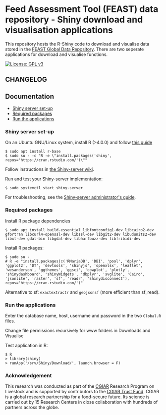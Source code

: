 # Feed Assessment Tool (FEAST) data repository - Shiny download and visualisation applications
This repository hosts the R-Shiny code to download and visualise data stored in the [FEAST Global Data Repository](https://feastdata.ilri.org/).
There are two seperate applications for download and visualise functions.

[![License: GPL v3](https://img.shields.io/badge/License-GPLv3-blue.svg)](https://www.gnu.org/licenses/gpl-3.0)

## CHANGELOG


## Documentation

* [Shiny server set-up](#shiny-server-set-up)
* [Required packages](#required-packages)
* [Run the applications](#run-the-applications)


### Shiny server set-up
On an Ubuntu GNU/Linux system, install R (>4.0.0) and follow [this guide](https://rstudio.com/products/shiny/download-server/ubuntu/)

```console
$ sudo apt install r-base
$ sudo su - -c "R -e \"install.packages('shiny', repos='https://cran.rstudio.com/')\""
```

Follow instructions in [the Shiny-server wiki](https://github.com/rstudio/shiny-server/wiki/Building-Shiny-Server-from-Source).

Run and test your Shiny-server implementation:

```console
$ sudo systemctl start shiny-server
```

For troubleshooting, see the [Shiny-server administrator's guide](https://docs.rstudio.com/shiny-server/).

### Required packages
Install R package dependencies

```console
$ sudo apt install build-essential libfontconfig1-dev libcairo2-dev gfortran libcurl4-openssl-dev libssl-dev libgit2-dev libudunits2-dev libxt-dev gdal-bin libgdal-dev libharfbuzz-dev libfribidi-dev
```

Install R packages:

```console
$ sudo su -
# R -e "install.packages(c('RMariaDB', 'DBI', 'pool', 'dplyr', 'ggplot2', 'DT', 'devtools', 'shinyjs', 'openxlsx', 'leaflet', 'wesanderson', 'ggthemes', 'ggsci', 'cowplot', 'plotly', 'shinydashboard', 'shinyWidgets', 'dbplyr', 'svglite', 'Cairo', 'jsonlite', 'raster', 'sf', 'readr', 'shinydisconnect'), repos='https://cran.rstudio.com/')"
```
Alternative to sf: `exactextractr` and `geojsonsf` (more efficient than sf_read). 


### Run the applications
Enter the database name, host, username and password in the two `Global.R` files.

Change file permissions recursively for www folders in Downloads and Visualise

Test application in R:

```console
$ R
> library(shiny)
> runApp('/srv/Shiny/Download/', launch.browser = F)
```

### Acknowledgement

This research was conducted as part of the [CGIAR](https://www.cgiar.org/) Research Program on Livestock and is supported by contributors to the [CGIAR Trust Fund](https://www.cgiar.org/funders/). CGIAR is a global research partnership for a food-secure future. Its science is carried out by 15 Research Centers in close collaboration with hundreds of partners across the globe.
